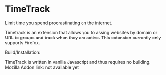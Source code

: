 # TimeTrack

Limit time you spend procrastinating on the internet.

Timetrack is an extension that allows you to assing websites by domain or URL to groups and track when they are active.
This extension currently only supports Firefox.

Build/Installation:

TimeTrack is written in vanilla Javascript and thus requires no building.
Mozilla Addon link: not available yet
